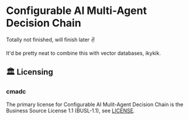 # Configurable AI Multi-Agent Decision Chain

Totally not finished, will finish later ✌️

It'd be pretty neat to combine this with vector databases, ikykik.

## 🏛️ Licensing
### cmadc
The primary license for Configurable AI Mulit-Agent Decision Chain is the Business Source License 1.1 (BUSL-1.1), see [LICENSE](https://github.com/DerekJLeong/cmadc/blob/main/LICENSE).

